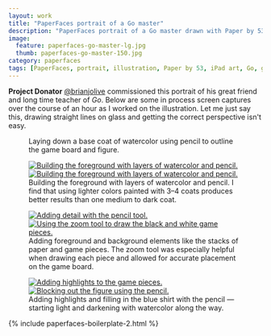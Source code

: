 ```yaml
---
layout: work
title: "PaperFaces portrait of a Go master"
description: "PaperFaces portrait of a Go master drawn with Paper by 53 on an iPad."
image: 
  feature: paperfaces-go-master-lg.jpg
  thumb: paperfaces-go-master-150.jpg
category: paperfaces
tags: [PaperFaces, portrait, illustration, Paper by 53, iPad art, Go, game]
---
```


**Project Donator** [@brianjolive](http://twitter.com/brianjolive) commissioned this portrait of his great friend and long time teacher of *Go*. Below are some in process screen captures over the course of an hour as I worked on the illustration. Let me just say this, drawing straight lines on glass and getting the correct perspective isn't easy.

<figure>
	<a href="{{ site.url }}/images/paperfaces-go-master-process-1-lg.jpg"><img src="{{ site.url }}/images/paperfaces-go-master-process-1-600.jpg" alt=""></a>
	<figcaption>Laying down a base coat of watercolor using pencil to outline the game board and figure.</figcaption>
</figure>

<figure class="half">
	<a href="{{ site.url }}/images/paperfaces-go-master-process-2-lg.jpg"><img src="{{ site.url }}/images/paperfaces-go-master-process-2-600.jpg" alt="Building the foreground with layers of watercolor and pencil."></a>
	<a href="{{ site.url }}/images/paperfaces-go-master-process-3-lg.jpg"><img src="{{ site.url }}/images/paperfaces-go-master-process-3-600.jpg" alt="Building the foreground with layers of watercolor and pencil."></a>
	<figcaption>Building the foreground with layers of watercolor and pencil. I find that using lighter colors painted with 3&#8211;4 coats produces better results than one medium to dark coat.</figcaption>
</figure>

<figure class="half">
	<a href="{{ site.url }}/images/paperfaces-go-master-process-4-lg.jpg"><img src="{{ site.url }}/images/paperfaces-go-master-process-4-600.jpg" alt="Adding detail with the pencil tool."></a>
	<a href="{{ site.url }}/images/paperfaces-go-master-process-5-lg.jpg"><img src="{{ site.url }}/images/paperfaces-go-master-process-5-600.jpg" alt="Using the zoom tool to draw the black and white game pieces."></a>
	<figcaption>Adding foreground and background elements like the stacks of paper and game pieces. The zoom tool was especially helpful when drawing each piece and allowed for accurate placement on the game board.</figcaption>
</figure>

<figure class="half">
	<a href="{{ site.url }}/images/paperfaces-go-master-process-6-lg.jpg"><img src="{{ site.url }}/images/paperfaces-go-master-process-6-600.jpg" alt="Adding highlights to the game pieces."></a>
	<a href="{{ site.url }}/images/paperfaces-go-master-process-7-lg.jpg"><img src="{{ site.url }}/images/paperfaces-go-master-process-7-600.jpg" alt="Blocking out the figure using the pencil."></a>
	<figcaption>Adding highlights and filling in the blue shirt with the pencil &#8212; starting light and darkening with watercolor along the way.</figcaption>
</figure>

{% include paperfaces-boilerplate-2.html %}
